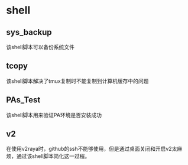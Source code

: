 # shell
## sys_backup
该shell脚本可以备份系统文件
## tcopy
该shell脚本解决了tmux复制时不能复制到计算机缓存中的问题
## PAs_Test
该shell脚本用来验证PA环境是否安装成功
## v2
在使用v2raya时，github的ssh不能够使用，但是通过桌面关闭和开启v2太麻烦，通过该shell脚本简化这一过程。
